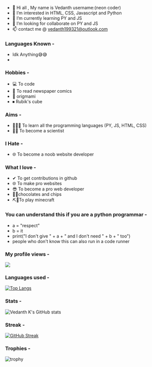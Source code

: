 - 👋 Hi all , My name is Vedanth username:(neon coder)
- 👀 I’m interested in HTML, CSS, Javascript and Python
- 🌱 I’m currently learning PY and JS
- 💞️ I’m looking for collaborate on PY and JS
- 📫 contact me @ vedanth199321@outlook.com

### Languages Known -
- Idk Anything😅😅
- 
### Hobbies -
-  💻 To code
-  📰 To read newspaper comics
-  📄 origmami
-  ⏹ Rubik's cube

### Aims -
-  👨🏻‍💻 To learn all the programming languages (PY, JS, HTML, CSS)
-  👨‍🔬 To become a scientist

### I Hate -
- 🌐 To become a noob website developer

### What I love -
- ✔ To get contributions in github 
- 🌐 To make pro websites
- 😎 To become a pro web developer
- 🍫🍟chocolates and chips
- ⛏📍To play minecraft

### You can understand this if you are a python programmar -
- a = "respect"
- b = it
- print("I don't give " + a + " and I don't need " + b + " too")
-  people who don't know this can also run in a code runner

### My profile views -
![](https://komarev.com/ghpvc/?username=your-github-username&color=red)

### Languages used -
[![Top Langs](https://github-readme-stats.vercel.app/api/top-langs/?username=neon-coder)](https://github.com/neon-coder/neon-coder)

### Stats -
![Vedanth K's GitHub stats](https://github-readme-stats.vercel.app/api/?username=neon-coder&show_icons=true&title_color=fff&icon_color=79ff97&text_color=9f9f9f&bg_color=151515)


### Streak -
[![GitHub Streak](https://github-readme-streak-stats.herokuapp.com/?user=neon-coder&theme=light)](https://git.io/streak-stats)

### Trophies -
![trophy](https://github-profile-trophy.vercel.app/?username=neon-coder)


<!---
vedanthkante/vedanthkante is a ✨ special ✨ repository because its `README.md` (this file) appears on your GitHub profile.
You can click the Preview link to take a look at your changes.
--->
